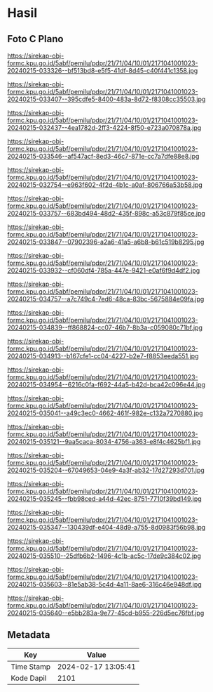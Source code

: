 # Hasil

## Foto C Plano

https://sirekap-obj-formc.kpu.go.id/5abf/pemilu/pdpr/21/71/04/10/01/2171041001023-20240215-033326--bf513bd8-e5f5-41df-8d45-c40f441c1358.jpg

https://sirekap-obj-formc.kpu.go.id/5abf/pemilu/pdpr/21/71/04/10/01/2171041001023-20240215-033407--395cdfe5-8400-483a-8d72-f8308cc35503.jpg

https://sirekap-obj-formc.kpu.go.id/5abf/pemilu/pdpr/21/71/04/10/01/2171041001023-20240215-032437--4ea1782d-2ff3-4224-8f50-e723a070878a.jpg

https://sirekap-obj-formc.kpu.go.id/5abf/pemilu/pdpr/21/71/04/10/01/2171041001023-20240215-033546--af547acf-8ed3-46c7-871e-cc7a7dfe88e8.jpg

https://sirekap-obj-formc.kpu.go.id/5abf/pemilu/pdpr/21/71/04/10/01/2171041001023-20240215-032754--e963f602-4f2d-4b1c-a0af-806766a53b58.jpg

https://sirekap-obj-formc.kpu.go.id/5abf/pemilu/pdpr/21/71/04/10/01/2171041001023-20240215-033757--683bd494-48d2-435f-898c-a53c879f85ce.jpg

https://sirekap-obj-formc.kpu.go.id/5abf/pemilu/pdpr/21/71/04/10/01/2171041001023-20240215-033847--07902396-a2a6-41a5-a6b8-b61c519b8295.jpg

https://sirekap-obj-formc.kpu.go.id/5abf/pemilu/pdpr/21/71/04/10/01/2171041001023-20240215-033932--cf060df4-785a-447e-9421-e0af6f9d4df2.jpg

https://sirekap-obj-formc.kpu.go.id/5abf/pemilu/pdpr/21/71/04/10/01/2171041001023-20240215-034757--a7c749c4-7ed6-48ca-83bc-5675884e09fa.jpg

https://sirekap-obj-formc.kpu.go.id/5abf/pemilu/pdpr/21/71/04/10/01/2171041001023-20240215-034839--ff868824-cc07-46b7-8b3a-c059080c71bf.jpg

https://sirekap-obj-formc.kpu.go.id/5abf/pemilu/pdpr/21/71/04/10/01/2171041001023-20240215-034913--b167cfe1-cc04-4227-b2e7-f8853eeda551.jpg

https://sirekap-obj-formc.kpu.go.id/5abf/pemilu/pdpr/21/71/04/10/01/2171041001023-20240215-034954--6216c0fa-f692-44a5-b42d-bca42c096e44.jpg

https://sirekap-obj-formc.kpu.go.id/5abf/pemilu/pdpr/21/71/04/10/01/2171041001023-20240215-035041--a49c3ec0-4662-461f-982e-c132a7270880.jpg

https://sirekap-obj-formc.kpu.go.id/5abf/pemilu/pdpr/21/71/04/10/01/2171041001023-20240215-035121--9aa5caca-8034-4756-a363-e8f4c4625bf1.jpg

https://sirekap-obj-formc.kpu.go.id/5abf/pemilu/pdpr/21/71/04/10/01/2171041001023-20240215-035204--67049653-04e9-4a3f-ab32-17d27293d701.jpg

https://sirekap-obj-formc.kpu.go.id/5abf/pemilu/pdpr/21/71/04/10/01/2171041001023-20240215-035245--fbb98ced-a44d-42ec-8751-7710f39bd149.jpg

https://sirekap-obj-formc.kpu.go.id/5abf/pemilu/pdpr/21/71/04/10/01/2171041001023-20240215-035347--130439df-e404-48d9-a755-8d0983f56b98.jpg

https://sirekap-obj-formc.kpu.go.id/5abf/pemilu/pdpr/21/71/04/10/01/2171041001023-20240215-035510--25dfb6b2-1496-4c1b-ac5c-17de9c384c02.jpg

https://sirekap-obj-formc.kpu.go.id/5abf/pemilu/pdpr/21/71/04/10/01/2171041001023-20240215-035603--81e5ab38-5c4d-4a11-8ae6-316c46e948df.jpg

https://sirekap-obj-formc.kpu.go.id/5abf/pemilu/pdpr/21/71/04/10/01/2171041001023-20240215-035640--e5bb283a-9e77-45cd-b955-226d5ec76fbf.jpg


## Metadata

| Key        | Value               |
| ---------- | ------------------- |
| Time Stamp | 2024-02-17 13:05:41 |
| Kode Dapil | 2101                |



